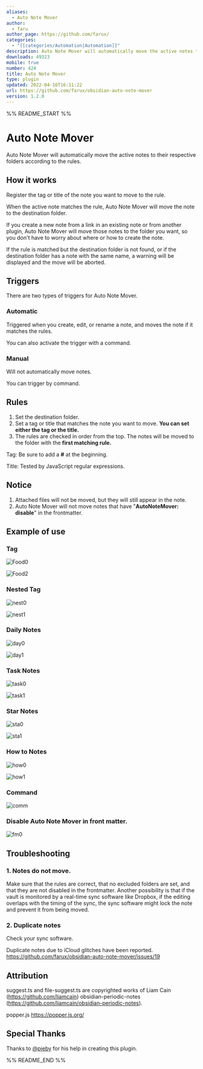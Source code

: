 ```yaml
---
aliases:
  - Auto Note Mover
author:
  - faru
author_page: https://github.com/farux/
categories:
  - "[[categories/Automation|Automation]]"
description: Auto Note Mover will automatically move the active notes to their respective folders according to the rules.
downloads: 49323
mobile: true
number: 424
title: Auto Note Mover
type: plugin
updated: 2022-04-16T16:11:22
url: https://github.com/farux/obsidian-auto-note-mover
version: 1.2.0
---
```


%% README_START %%

# Auto Note Mover

Auto Note Mover will automatically move the active notes to their respective folders according to the rules.

## How it works

Register the tag or title of the note you want to move to the rule.

When the active note matches the rule, Auto Note Mover will move the note to the destination folder.

If you create a new note from a link in an existing note or from another plugin, Auto Note Mover will move those notes to the folder you want, so you don't have to worry about where or how to create the note.

If the rule is matched but the destination folder is not found, or if the destination folder has a note with the same name, a warning will be displayed and the move will be aborted.

## Triggers

There are two types of triggers for Auto Note Mover.

### Automatic

Triggered when you create, edit, or rename a note, and moves the note if it matches the rules.

You can also activate the trigger with a command.

### Manual

Will not automatically move notes.

You can trigger by command.

## Rules

1. Set the destination folder.
2. Set a tag or title that matches the note you want to move. **You can set either the tag or the title.**
3. The rules are checked in order from the top. The notes will be moved to the folder with the **first matching rule.**

Tag: Be sure to add a **\#** at the beginning.

Title: Tested by JavaScript regular expressions.

## Notice

1. Attached files will not be moved, but they will still appear in the note.
2. Auto Note Mover will not move notes that have "**AutoNoteMover: disable**" in the frontmatter.

## Example of use

### Tag
![Food0](https://user-images.githubusercontent.com/33874906/152721614-45a65095-3af2-4e80-8973-26be686ca585.png)

![Food2](https://user-images.githubusercontent.com/33874906/152721697-7cf722fc-bc82-4c5d-8bbe-6c087755d29c.png)

### Nested Tag
![nest0](https://user-images.githubusercontent.com/33874906/152721876-58b19020-eb75-4324-a8ba-2110dba11ea6.png)

![nest1](https://user-images.githubusercontent.com/33874906/152721897-be270fc9-6381-46b6-99d0-1d5a08260a06.png)

### Daily Notes
![day0](https://user-images.githubusercontent.com/33874906/152721914-48ed5cc5-ec08-4f80-9425-8c68b719107a.png)

![day1](https://user-images.githubusercontent.com/33874906/152721927-659d0ad4-ce9f-4aea-8752-8eb668500af5.png)

### Task Notes
![task0](https://user-images.githubusercontent.com/33874906/152723161-6a8d9999-15e9-4e97-8b71-e07ff30fb330.png)

![task1](https://user-images.githubusercontent.com/33874906/152723175-839e724c-4437-42ff-ba05-f458e45c3f21.png)

### Star Notes
![sta0](https://user-images.githubusercontent.com/33874906/152721996-74f29153-4266-4aff-88e6-e765ef031d65.png)

![sta1](https://user-images.githubusercontent.com/33874906/152722006-54f5c315-8d5b-457b-8cfc-ec982a2b088c.png)

### How to Notes
![how0](https://user-images.githubusercontent.com/33874906/152722040-e100961b-8398-485d-bc64-f3fa784b79be.png)

![how1](https://user-images.githubusercontent.com/33874906/152722054-820441a1-a244-43cb-b8f2-fcde06310d40.png)

### Command
![comm](https://user-images.githubusercontent.com/33874906/152723205-70599951-75ee-4915-a160-17a3faed67b0.png)

### Disable Auto Note Mover in front matter.
![fm0](https://user-images.githubusercontent.com/33874906/152722074-d550e13c-2955-40ab-b324-7e934d86ea1a.png)


## Troubleshooting

### 1. Notes do not move.

Make sure that the rules are correct, that no excluded folders are set, and that they are not disabled in the frontmatter.
Another possibility is that if the vault is monitored by a real-time sync software like Dropbox, if the editing overlaps with the timing of the sync, the sync software might lock the note and prevent it from being moved.

### 2. Duplicate notes
Check your sync software.

Duplicate notes due to iCloud glitches have been reported.
https://github.com/farux/obsidian-auto-note-mover/issues/19

## Attribution
suggest.ts and file-suggest.ts are copyrighted works of Liam Cain (https://github.com/liamcain) obsidian-periodic-notes (https://github.com/liamcain/obsidian-periodic-notes).

popper.js https://popper.js.org/


## Special Thanks
Thanks to [@pjeby](https://github.com/pjeby) for his help in creating this plugin.


%% README_END %%
